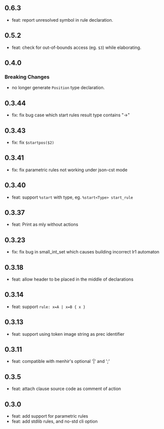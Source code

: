 ## 0.6.3

- feat: report unresolved symbol in rule declaration.

## 0.5.2

- feat: check for out-of-bounds access (eg. `$3`) while elaborating.

## 0.4.0

### Breaking Changes

- no longer generate `Position` type declaration.

## 0.3.44

- fix: fix bug case which start rules result type contains "->"

## 0.3.43

- fix: fix `$startpos($2)`

## 0.3.41

- fix: fix parametric rules not working under json-cst mode

## 0.3.40

- feat: support `%start` with type, eg. `%start<Type> start_rule`

## 0.3.37

- feat: Print as mly without actions

## 0.3.23

- fix: fix bug in small_int_set which causes building incorrect lr1 automaton

## 0.3.18

- feat: allow header to be placed in the middle of declarations

## 0.3.14

- feat: support `rule: x=A | x=B { x }`

## 0.3.13

- feat: support using token image string as prec identifier

## 0.3.11

- feat: compatible with menhir's optional '|' and ';'

## 0.3.5

- feat: attach clause source code as comment of action

## 0.3.0

- feat: add support for parametric rules
- feat: add stdlib rules, and no-std cli option

